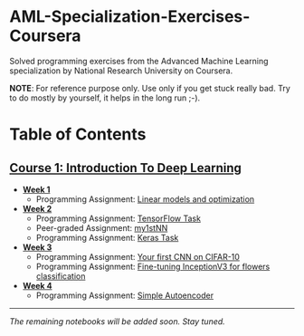 # AML-Specialization-Exercises-Coursera
Solved programming exercises from the Advanced Machine Learning specialization by National Research University on Coursera.

**NOTE**: For reference purpose only. Use only if you get stuck really bad. Try to do mostly by yourself, it helps in the long run ;-).

# Table of Contents

## [Course 1: Introduction To Deep Learning](../master/Intro%20to%20Deep%20Learning)
  - **[Week 1](../master/Intro%20to%20Deep%20Learning/Week%201)**
    * Programming Assignment: [Linear models and optimization](../master/Intro%20to%20Deep%20Learning/Week%201/week01_pa.ipynb)
  - **[Week 2](../master/Intro%20to%20Deep%20Learning/Week%202)**
    * Programming Assignment: [TensorFlow Task](../master/Intro%20to%20Deep%20Learning/Week%202/Tensorflow-task.ipynb)
    * Peer-graded Assignment: [my1stNN](../master/Intro%20to%20Deep%20Learning/Week%202/my1stNN.ipynb)
    * Programming Assignment: [Keras Task](../master/Intro%20to%20Deep%20Learning/Week%202/Keras-task.ipynb)
  - **[Week 3](../master/Intro%20to%20Deep%20Learning/Week%203)**
    * Programming Assignment: [Your first CNN on CIFAR-10](../master/Intro%20to%20Deep%20Learning/Week%203/week3_task1_first_cnn_cifar10_clean.ipynb)
    * Programming Assignment: [Fine-tuning InceptionV3 for flowers classification](../master/Intro%20to%20Deep%20Learning/Week%203/week3_task2_fine_tuning_clean.ipynb)
  - **[Week 4](../master/Intro%20to%20Deep%20Learning/Week%204/)**
    * Programming Assignment: [Simple Autoencoder](../master/Intro%20to%20Deep%20Learning/Week%204/Autoencoders-task.ipynb)

------
_The remaining notebooks will be added soon. Stay tuned._
